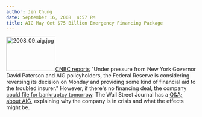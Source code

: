 ```yaml
---
author: Jen Chung
date: September 16, 2008  4:57 PM
title: AIG May Get $75 Billion Emergency Financing Package
---
```


<p><img alt="2008_09_aig.jpg" src="https://web.archive.org/web/20111117120004im_/http://gothamist.com/attachments/jen/2008_09_aig.jpg" width="130" height="92" class="right"><a href="https://web.archive.org/web/20111117120004/http://www.cnbc.com/id/26743248">CNBC reports</a> &quot;Under pressure from New York Governor David Paterson and AIG policyholders, the Federal Reserve is considering reversing its decision on Monday and providing some kind of financial aid to the troubled insurer.&quot;  However, if there&apos;s no financing deal, the company <a href="https://web.archive.org/web/20111117120004/http://dealbook.blogs.nytimes.com/2008/09/16/industry-efforts-to-rescue-of-aig-said-to-falter/index.html?hp">could file for bankruptcy tomorrow</a>.  The Wall Street Journal has a <a href="https://web.archive.org/web/20111117120004/http://blogs.wsj.com/wallstreetcrisis/2008/09/16/questions-and-answers-on-aig/">Q&amp;A; about AIG</a>, explaining why the company is in crisis and what the effects might be.</p>